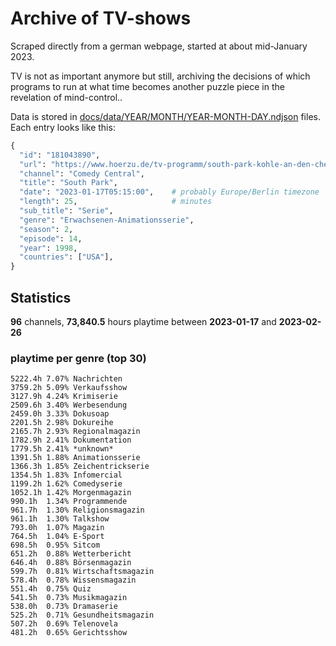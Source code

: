 # Archive of TV-shows

Scraped directly from a german webpage, started at about mid-January 2023.

TV is not as important anymore but still, archiving the decisions of which programs to run at what time
becomes another puzzle piece in the revelation of mind-control.. 

Data is stored in [docs/data/YEAR/MONTH/YEAR-MONTH-DAY.ndjson](docs/data/) files. 
Each entry looks like this:

```python
{
  "id": "181043890", 
  "url": "https://www.hoerzu.de/tv-programm/south-park-kohle-an-den-chefkoch/bid_181043890/", 
  "channel": "Comedy Central", 
  "title": "South Park", 
  "date": "2023-01-17T05:15:00",    # probably Europe/Berlin timezone 
  "length": 25,                     # minutes 
  "sub_title": "Serie", 
  "genre": "Erwachsenen-Animationsserie", 
  "season": 2, 
  "episode": 14, 
  "year": 1998, 
  "countries": ["USA"],
}
```

## Statistics

**96** channels, **73,840.5** hours playtime between **2023-01-17** and **2023-02-26**


### playtime per genre (top 30)

    5222.4h 7.07% Nachrichten
    3759.2h 5.09% Verkaufsshow
    3127.9h 4.24% Krimiserie
    2509.6h 3.40% Werbesendung
    2459.0h 3.33% Dokusoap
    2201.5h 2.98% Dokureihe
    2165.7h 2.93% Regionalmagazin
    1782.9h 2.41% Dokumentation
    1779.5h 2.41% *unknown*
    1391.5h 1.88% Animationsserie
    1366.3h 1.85% Zeichentrickserie
    1354.5h 1.83% Infomercial
    1199.2h 1.62% Comedyserie
    1052.1h 1.42% Morgenmagazin
    990.1h  1.34% Programmende
    961.7h  1.30% Religionsmagazin
    961.1h  1.30% Talkshow
    793.0h  1.07% Magazin
    764.5h  1.04% E-Sport
    698.5h  0.95% Sitcom
    651.2h  0.88% Wetterbericht
    646.4h  0.88% Börsenmagazin
    599.7h  0.81% Wirtschaftsmagazin
    578.4h  0.78% Wissensmagazin
    551.4h  0.75% Quiz
    541.5h  0.73% Musikmagazin
    538.0h  0.73% Dramaserie
    525.2h  0.71% Gesundheitsmagazin
    507.2h  0.69% Telenovela
    481.2h  0.65% Gerichtsshow
